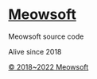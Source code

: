 # [Meowsoft](https://meowsoft.net)

Meowsoft source code

Alive since 2018

[© 2018~2022 Meowsoft](https://meowsoft.net)
